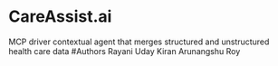 # CareAssist.ai

MCP driver contextual agent that merges structured and unstructured health care data
#Authors
Rayani Uday Kiran
Arunangshu Roy
